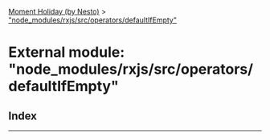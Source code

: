 [Moment Holiday (by Nesto)](../README.md) > ["node_modules/rxjs/src/operators/defaultIfEmpty"](../modules/_node_modules_rxjs_src_operators_defaultifempty_.md)

# External module: "node_modules/rxjs/src/operators/defaultIfEmpty"

## Index

---


